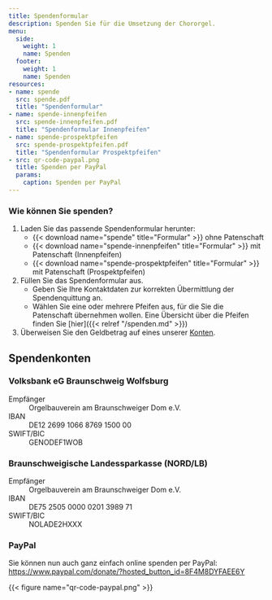 ```yaml
---
title: Spendenformular
description: Spenden Sie für die Umsetzung der Chororgel.
menu:
  side:
    weight: 1
    name: Spenden
  footer:
    weight: 1
    name: Spenden
resources:
- name: spende
  src: spende.pdf
  title: "Spendenformular"
- name: spende-innenpfeifen
  src: spende-innenpfeifen.pdf
  title: "Spendenformular Innenpfeifen"
- name: spende-prospektpfeifen
  src: spende-prospektpfeifen.pdf
  title: "Spendenformular Prospektpfeifen"
- src: qr-code-paypal.png
  title: Spenden per PayPal
  params:
    caption: Spenden per PayPal
---
```


### Wie können Sie spenden?

1. Laden Sie das passende Spendenformular herunter:
    - {{< download name="spende" title="Formular" >}} ohne Patenschaft
    - {{< download name="spende-innenpfeifen" title="Formular" >}} mit Patenschaft (Innenpfeifen)
    - {{< download name="spende-prospektpfeifen" title="Formular" >}} mit Patenschaft (Prospektpfeifen)
1. Füllen Sie das Spendenformular aus.
    - Geben Sie Ihre Kontaktdaten zur korrekten Übermittlung der Spendenquittung an.
    - Wählen Sie eine oder mehrere Pfeifen aus, für die Sie die Patenschaft übernehmen wollen.
        Eine Übersicht über die Pfeifen finden Sie [hier]({{< relref "/spenden.md" >}})
2. Überweisen Sie den Geldbetrag auf eines unserer [Konten](#spendenkonten).

## Spendenkonten

### Volksbank eG Braunschweig Wolfsburg

<dl>
    <dt>Empfänger</dt>
    <dd>Orgelbauverein am Braunschweiger Dom e.V.</dd>
    <dt>IBAN</dt>
    <dd>DE12 2699 1066 8769 1500 00</dd>
    <dt>SWIFT/BIC</dt>
    <dd>GENODEF1WOB</dd>
</dl>

### Braunschweigische Landessparkasse (NORD/LB)

<dl>
    <dt>Empfänger</dt>
    <dd>Orgelbauverein am Braunschweiger Dom e.V.</dd>
    <dt>IBAN</dt>
    <dd>DE75 2505 0000 0201 3989 71</dd>
    <dt>SWIFT/BIC</dt>
    <dd>NOLADE2HXXX</dd>
</dl>

### PayPal

Sie können nun auch ganz einfach online spenden per PayPal: \
<https://www.paypal.com/donate/?hosted_button_id=8F4M8DYFAEE6Y>

{{< figure name="qr-code-paypal.png" >}}
